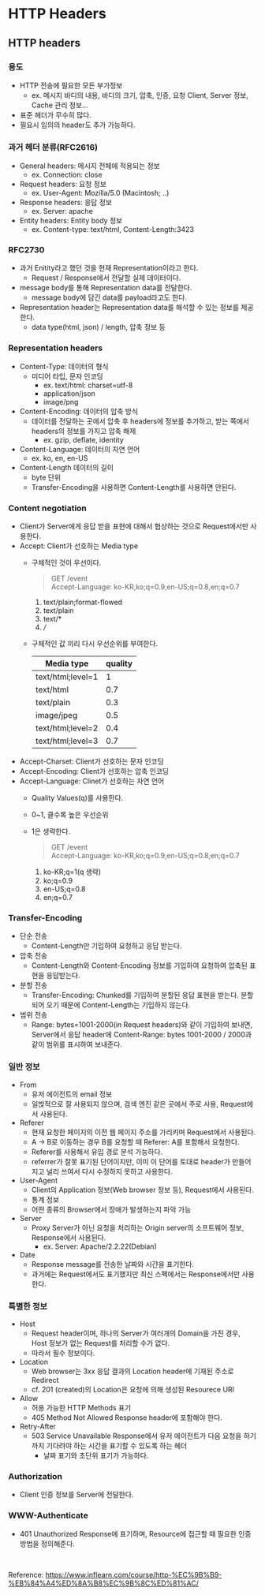 # HTTP Headers

## HTTP headers

### 용도

- HTTP 전송에 필요한 모든 부가정보
    - ex. 메시지 바디의 내용, 바디의 크기, 압축, 인증, 요청 Client, Server 정보, Cache 관리 정보…
- 표준 헤더가 무수히 많다.
- 필요시 임의의 header도 추가 가능하다.

### 과거 헤더 분류(RFC2616)

- General headers: 메시지 전체에 적용되는 정보
    - ex. Connection: close
- Request headers: 요청 정보
    - ex. User-Agent: Mozilla/5.0 (Macintosh; ..)
- Response headers: 응답 정보
    - ex. Server: apache
- Entity headers: Entity body 정보
    - ex. Content-type: text/html, Content-Length:3423

### RFC2730

- 과거 Enitity라고 했던 것을 현재 Representation이라고 한다.
    - Request / Response에서 전달할 실제 데이터이다.
- message body를 통해 Representation data를 전달한다.
    - message body에 담긴 data를 payload라고도 한다.
- Representation header는 Representation data를 해석할 수 있는 정보를 제공한다.
    - data type(html, json) / length, 압축 정보 등

### Representation headers

- Content-Type: 데이터의 형식
    - 미디어 타입, 문자 인코딩
        - ex. text/html: charset=utf-8
        - application/json
        - image/png
- Content-Encoding: 데이터의 압축 방식
    - 데이터를 전달하는 곳에서 압축 후 headers에 정보를 추가하고, 받는 쪽에서 headers의 정보를 가지고 압축 해제
        - ex. gzip, deflate, identity
- Content-Language: 데이터의 자연 언어
    - ex. ko, en, en-US
- Content-Length 데이터의 길이
    - byte 단위
    - Transfer-Encoding을 사용하면 Content-Length를 사용하면 안된다.

### **Content negotiation**

- Client가 Server에게 응답 받을 표현에 대해서 협상하는 것으로 Request에서만 사용한다.
- Accept: Client가 선호하는 Media type
    - 구체적인 것이 우선이다.
        
        > GET /event<br>
        Accept-Language: ko-KR,ko;q=0.9,en-US;q=0.8,en;q=0.7
        > 
        1. text/plain;format-flowed
        2. text/plain
        3. text/*
        4. */*
    - 구체적인 값 끼리 다시 우선순위를 부여한다.
        
        
        | Media type | quality |
        | --- | --- |
        | text/html;level=1 | 1 |
        | text/html | 0.7 |
        | text/plain | 0.3 |
        | image/jpeg | 0.5 |
        | text/html;level=2 | 0.4 |
        | text/html;level=3 | 0.7 |
- Accept-Charset: Client가 선호하는 문자 인코딩
- Accept-Encoding: Client가 선호하는 압축 인코딩
- Accept-Language: Clinet가 선호하는 자연 언어
    - Quality Values(q)를 사용한다.
    - 0~1, 클수록 높은 우선순위
    - 1은 생략한다.
        
        > GET /event<br>
        Accept-Language: ko-KR,ko;q=0.9,en-US;q=0.8,en;q=0.7
        > 
        1. ko-KR;q=1(q 생략)
        2. ko;q=0.9
        3. en-US;q=0.8
        4. en;q=0.7

### Transfer-Encoding

- 단순 전송
    - Content-Length만 기입하여 요청하고 응답 받는다.
- 압축 전송
    - Content-Length와 Content-Encoding 정보를 기입하여 요청하여 압축된 표현을 응답받는다.
- 분할 전송
    - Transfer-Encoding: Chunked를 기입하여 분할된 응답 표현을 받는다. 분할되어 오기 때문에 Content-Length는 기입하지 않는다.
- 범위 전송
    - Range: bytes=1001-2000(in Request headers)와 같이 기입하여 보내면, Server에서 응답 header에 Content-Range: bytes 1001-2000 / 2000과 같이 범위를 표시하여 보내준다.

### 일반 정보

- From
    - 유저 에이전트의 email 정보
    - 일밙적으로 잘 사용되지 않으며, 검색 엔진 같은 곳에서 주로 사용, Request에서 사용된다.
- Referer
    - 현재 요청한 페이지의 이전 웹 페이지 주소를 가리키며 Request에서 사용된다.
    - A → B로 이동하는 경우 B를 요청할 때 Referer: A를 포함해서 요청한다.
    - Referer를 사용해서 유입 경로 분석 가능하다.
    - referrer가 잘못 표기된 단어이지만, 이미 이 단어를 토대로 header가 만들어지고 널리 쓰여서 다시 수정하지 못하고 사용한다.
- User-Agent
    - Client의 Application 정보(Web browser 정보 등), Request에서 사용된다.
    - 통계 정보
    - 어떤 종류의 Browser에서 장애가 발생하는지 파악 가능
- Server
    - Proxy Server가 아닌 요청을 처리하는 Origin server의 소프트웨어 정보, Response에서 사용된다.
        - ex. Server: Apache/2.2.22(Debian)
- Date
    - Response message를 전송한 날짜와 시갼을 표기한다.
    - 과거에는 Request에서도 표기했지만 최신 스펙에서는 Response에서만 사용한다.

### 특별한 정보

- Host
    - Request header이며, 하나의 Server가 여러개의 Domain을 가진 경우, Host 정보가 없는 Request를 처리할 수가 없다.
    - 따라서 필수 정보이다.
- Location
    - Web browser는 3xx 응답 결과의 Location header에 기재된 주소로 Redirect
    - cf. 201 (created)의 Location은 요청에 의해 생성된 Resourece URI
- Allow
    - 허용 가능한 HTTP Methods 표기
    - 405 Method Not Allowed Response header에 포함해야 한다.
- Retry-After
    - 503 Service Unavailable Response에서 유저 에이전트가 다음 요청을 하기까지 기다려야 하는 시간을 표기할 수 있도록 하는 헤더
        - 날짜 표기와 초단위 표기가 가능하다.

### Authorization

- Client 인증 정보를 Server에 전달한다.

### WWW-Authenticate

- 401 Unauthorized Response에 표기하며, Resource에 접근할 때 필요한 인증 방법을 정의해준다.

<br>

Reference: https://www.inflearn.com/course/http-%EC%9B%B9-%EB%84%A4%ED%8A%B8%EC%9B%8C%ED%81%AC/
